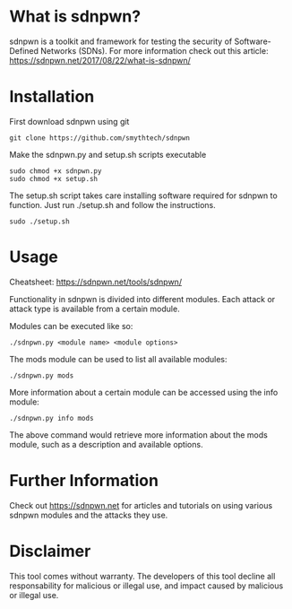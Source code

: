 
# What is sdnpwn? 
sdnpwn is a toolkit and framework for testing the security of Software-Defined Networks (SDNs). For more information check out this article: https://sdnpwn.net/2017/08/22/what-is-sdnpwn/

# Installation

First download sdnpwn using git

```
git clone https://github.com/smythtech/sdnpwn
```

Make the sdnpwn.py and setup.sh scripts executable

```
sudo chmod +x sdnpwn.py
sudo chmod +x setup.sh
```

The setup.sh script takes care installing software required for sdnpwn to function. Just run ./setup.sh and follow the instructions.

```
sudo ./setup.sh
```

# Usage

Cheatsheet: https://sdnpwn.net/tools/sdnpwn/

Functionality in sdnpwn is divided into different modules. Each attack or attack type is available from a certain module.
  
Modules can be executed like so:

```  
./sdnpwn.py <module name> <module options>
```
 
The mods module can be used to list all available modules:
  
```
./sdnpwn.py mods
```
  
More information about a certain module can be accessed using the info module:

```  
./sdnpwn.py info mods
```

The above command would retrieve more information about the mods module, such as a description and available options.

# Further Information
Check out https://sdnpwn.net for articles and tutorials on using various sdnpwn modules and the attacks they use.

# Disclaimer
This tool comes without warranty. The developers of this tool decline all responsability for malicious or illegal use, and impact caused by malicious or illegal use. 
